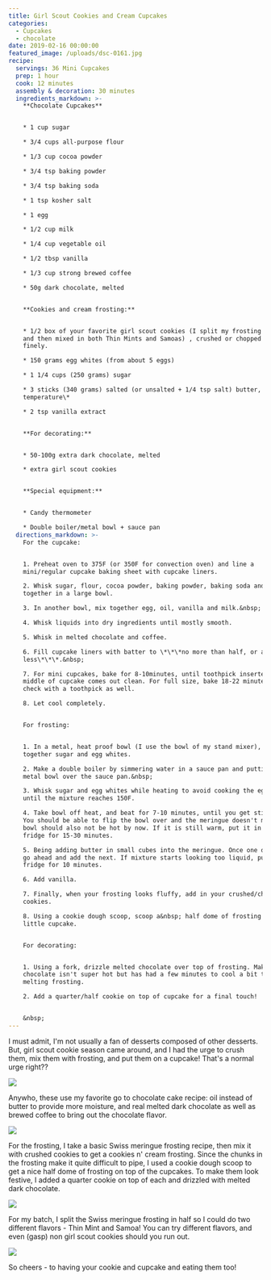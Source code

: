 ```yaml
---
title: Girl Scout Cookies and Cream Cupcakes
categories:
  - Cupcakes
  - chocolate
date: 2019-02-16 00:00:00
featured_image: /uploads/dsc-0161.jpg
recipe:
  servings: 36 Mini Cupcakes
  prep: 1 hour
  cook: 12 minutes
  assembly & decoration: 30 minutes
  ingredients_markdown: >-
    **Chocolate Cupcakes**


    * 1 cup sugar

    * 3/4 cups all-purpose flour

    * 1/3 cup cocoa powder

    * 3/4 tsp baking powder

    * 3/4 tsp baking soda

    * 1 tsp kosher salt

    * 1 egg

    * 1/2 cup milk

    * 1/4 cup vegetable oil

    * 1/2 tbsp vanilla

    * 1/3 cup strong brewed coffee

    * 50g dark chocolate, melted


    **Cookies and cream frosting:**


    * 1/2 box of your favorite girl scout cookies (I split my frosting in two
    and then mixed in both Thin Mints and Samoas) , crushed or chopped very
    finely.

    * 150 grams egg whites (from about 5 eggs)

    * 1 1/4 cups (250 grams) sugar

    * 3 sticks (340 grams) salted (or unsalted + 1/4 tsp salt) butter, at \*room
    temperature\*

    * 2 tsp vanilla extract


    **For decorating:**


    * 50-100g extra dark chocolate, melted

    * extra girl scout cookies


    **Special equipment:**


    * Candy thermometer

    * Double boiler/metal bowl + sauce pan
  directions_markdown: >-
    For the cupcake:


    1. Preheat oven to 375F (or 350F for convection oven) and line a
    mini/regular cupcake baking sheet with cupcake liners.

    2. Whisk sugar, flour, cocoa powder, baking powder, baking soda and salt
    together in a large bowl.

    3. In another bowl, mix together egg, oil, vanilla and milk.&nbsp;

    4. Whisk liquids into dry ingredients until mostly smooth.

    5. Whisk in melted chocolate and coffee.

    6. Fill cupcake liners with batter to \*\*\*no more than half, or a smidge
    less\*\*\*.&nbsp;

    7. For mini cupcakes, bake for 8-10minutes, until toothpick inserted into
    middle of cupcake comes out clean. For full size, bake 18-22 minutes and
    check with a toothpick as well.

    8. Let cool completely.


    For frosting:


    1. In a metal, heat proof bowl (I use the bowl of my stand mixer), whisk
    together sugar and egg whites.

    2. Make a double boiler by simmering water in a sauce pan and putting the
    metal bowl over the sauce pan.&nbsp;

    3. Whisk sugar and egg whites while heating to avoid cooking the egg whites,
    until the mixture reaches 150F.

    4. Take bowl off heat, and beat for 7-10 minutes, until you get stiff peaks.
    You should be able to flip the bowl over and the meringue doesn't move. The
    bowl should also not be hot by now. If it is still warm, put it in the
    fridge for 15-30 minutes.

    5. Being adding butter in small cubes into the meringue. Once one disappears
    go ahead and add the next. If mixture starts looking too liquid, put in
    fridge for 10 minutes.

    6. Add vanilla.

    7. Finally, when your frosting looks fluffy, add in your crushed/chopped
    cookies.

    8. Using a cookie dough scoop, scoop a&nbsp; half dome of frosting unto each
    little cupcake.


    For decorating:


    1. Using a fork, drizzle melted chocolate over top of frosting. Make sure
    chocolate isn't super hot but has had a few minutes to cool a bit to avoid
    melting frosting.

    2. Add a quarter/half cookie on top of cupcake for a final touch!


    &nbsp;
---
```


I must admit, I'm not usually a fan of desserts composed of other desserts. But, girl scout cookie season came around, and I had the urge to crush them, mix them with frosting, and put them on a cupcake! That's a normal urge right?? 

![](/uploads/dsc-0110.jpg)

Anywho, these use my favorite go to chocolate cake recipe: oil instead of butter to provide more moisture, and real melted dark chocolate as well as brewed coffee to bring out the chocolate flavor.

![](/uploads/dsc-0161.jpg)

For the frosting, I take a basic Swiss meringue frosting recipe, then mix it with crushed cookies to get a cookies n' cream frosting. Since the chunks in the frosting make it quite difficult to pipe, I used a cookie dough scoop to get a nice half dome of frosting on top of the cupcakes. To make them look festive, I added a quarter cookie on top of each and drizzled with melted dark chocolate. 

![](/uploads/dsc-0199.jpg)

For my batch, I split the Swiss meringue frosting in half so I could do two different flavors - Thin Mint and Samoa! You can try different flavors, and even (gasp) non girl scout cookies should you run out.

![](/uploads/dsc-0187.jpg)

So cheers - to having your cookie and cupcake and eating them too!